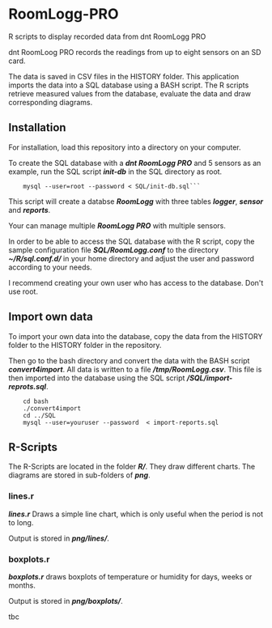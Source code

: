 # RoomLogg-PRO
R scripts to display recorded data from dnt RoomLogg PRO

dnt RoomLoog PRO records the readings from up to eight sensors on an SD card.

The data is saved in CSV files in the HISTORY folder. This application imports the data into a SQL database using a BASH script. The R scripts retrieve measured values from the database, evaluate the data and draw corresponding diagrams.

## Installation

For installation, load this repository into a directory on your computer.

To create the SQL database with a ***dnt RoomLogg PRO*** and 5 sensors as an example, run the SQL script ***init-db*** in the SQL directory as root.

```
    mysql --user=root --password < SQL/init-db.sql```
```

This script will create a databse ***RoomLogg*** with three tables ***logger***, ***sensor*** and ***reports***.

Your can manage multiple ***RoomLogg PRO*** with multiple sensors.

In order to be able to access the SQL database with the R script, copy the sample configuration file ***SQL/RoomLogg.conf*** to the directory ***~/R/sql.conf.d/*** in your home directory and adjust the user and password according to your needs.

I recommend creating your own user who has access to the database. Don't use root.

## Import own data

To import your own data into the database, copy the data from the HISTORY folder to the HISTORY folder in the repository.

Then go to the bash directory and convert the data with the BASH script  ***convert4import***. All data is written to a file ***/tmp/RoomLogg.csv***. This file is then imported into the database using the SQL script ***/SQL/import-reprots.sql***.

```
    cd bash
    ./convert4import
    cd ../SQL
    mysql --user=youruser --password  < import-reports.sql
```

## R-Scripts

The R-Scripts are located in the folder ***R/***. They draw different charts. The diagrams are stored in sub-folders of ***png***.

### lines.r

***lines.r*** Draws a simple line chart, which is only useful when the period is not to long.

Output is stored in ***png/lines/***.

### boxplots.r

***boxplots.r*** draws boxplots of temperature or humidity for days, weeks or months.

Output is stored in ***png/boxplots/***.

tbc